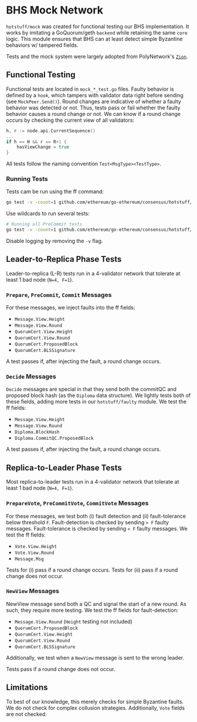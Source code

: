 # BHS Mock Network

`hotstuff/mock` was created for functional testing our BHS implementation. It works by imitating a GoQuorum/geth `backend` while retaining the same `core` logic. This module ensures that BHS can at least detect simple Byzantine behaviors w/ tampered fields.

Tests and the mock system were largely adopted from PolyNetwork's [`Zion`](https://github.com/polynetwork/Zion).

## Functional Testing

Functional tests are located in `mock_*_test.go` files. Faulty behavior is defined by a `hook`, which tampers with validator data right before sending (see `MockPeer.Send()`). Round changes are indicative of whether a faulty behavior was detected or not. Thus, tests pass or fail whether the faulty behavior causes a round change or not. We can know if a round change occurs by checking the current view of all validators:

```Go
h, r := node.api.CurrentSequence()
...
if h == H && r == R+1 {
    hasViewChange = true
}
```

All tests follow the naming convention `Test<MsgType><TestType>`.

### Running Tests

Tests cam be run using the ff command:

```bash
go test -v -count=1 github.com/ethereum/go-ethereum/consensus/hotstuff/mock -run Test<MsgType><TestType>
```

Use wildcards to run several tests:

```bash
# Running all PreCommit tests
go test -v -count=1 github.com/ethereum/go-ethereum/consensus/hotstuff/mock -run TestPreCommit*
```

Disable logging by removing the `-v` flag.

## Leader-to-Replica Phase Tests

Leader-to-replica (L-R) tests run in a 4-validator network that tolerate at least 1 bad node (`N=4, F=1`).   

### `Prepare`, `PreCommit`, `Commit` Messages

For these messages, we inject faults into the ff fields:

- `Message.View.Height`
- `Message.View.Round`
- `QuorumCert.View.Height`
- `QuorumCert.View.Round`
- `QuorumCert.ProposedBlock`
- `QuorumCert.BLSSignature`

A test passes if, after injecting the fault, a round change occurs.

### `Decide` Messages

`Decide` messages are special in that they send both the commitQC and proposed block hash (as the `Diploma` data structure). We lightly tests both of these fields, adding more tests in our `hotstuff/faulty` module. We test the ff fields:

- `Message.View.Height`
- `Message.View.Round`
- `Diploma.BlockHash`
- `Diploma.CommitQC.ProposedBlock`

A test passes if, after injecting the fault, a round change occurs.


## Replica-to-Leader Phase Tests

Most replica-to-leader tests run in a 4-validator network that tolerate at least 1 bad node (`N=4, F=1`).

### `PrepareVote`, `PreCommitVote`, `CommitVote` Messages

For these messages, we test both (i) fault detection and (ii) fault-tolerance below threshold `F`. Fault-detection is checked by sending `> F` faulty messages. Fault-tolerance is checked by sending `< F` faulty messages. We test the ff fields:

- `Vote.View.Height`
- `Vote.View.Round`
- `Message.Msg`

Tests for (i) pass if a round change occurs. Tests for (ii) pass if a round change does not occur.

### `NewView` Messages

NewView message send both a QC and signal the start of a new round. As such, they require more testing. We test the ff fields for fault-detection:

- `Message.View.Round` (`Height` testing not included)
- `QuorumCert.ProposedBlock`
- `QuorumCert.View.Height`
- `QuorumCert.View.Round`
- `QuorumCert.BLSSignature`

Additionally, we test when a `NewView` message is sent to the wrong leader.

Tests pass if a round change does not occur.

## Limitations

To best of our knowledge, this merely checks for simple Byzantine faults. We do not check for complex collusion strategies. Additionally, `Vote` fields are not checked.
